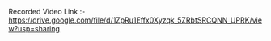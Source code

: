 Recorded Video Link :- https://drive.google.com/file/d/1ZpRu1Effx0Xyzqk_5ZRbtSRCQNN_UPRK/view?usp=sharing
